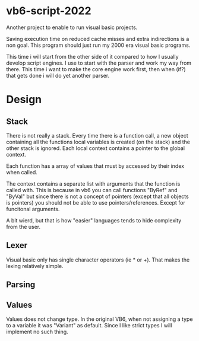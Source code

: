 # vb6-script-2022

Another project to enable to run visual basic projects.

Saving execution time on reduced cache misses and extra indirections is a non
goal. This program should just run my 2000 era visual basic programs.


This time i will start from the other side of it compared to how I usually
develop script engines. I use to start with the parser and work my way from
there. This time i want to make the core engine work first, then when (if?) 
that gets done i will do yet another parser.


# Design

## Stack
There is not really a stack. Every time there is a function call, a new
object containing all the functions local variables is created (on the stack)
and the other stack is ignored. Each local context contains a pointer to the
global context.

Each function has a array of values that must by accessed by their index when
called.

The context contains a separate list with arguments that the function is called
with. This is because in vb6 you can call functions "ByRef" and "ByVal" but
since there is not a concept of pointers (except that all objects is pointers)
you should not be able to use pointers/references. Except for funcitonal
arguments.

A bit wierd, but that is how "easier" languages tends to hide complexity from
the user.


## Lexer

Visual basic only has single character operators (ie * or +). That makes
the lexing relatively simple.

## Parsing


## Values

Values does not change type. In the original VB6, when not assigning a type
to a variable it was "Variant" as default. Since I like strict types I will
implement no such thing.
